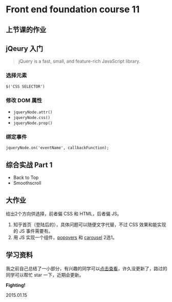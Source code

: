 # Front end foundation course 11

## 上节课的作业

## jQeury 入门

> jQuery is a fast, small, and feature-rich JavaScript library.

### 选择元素

`$('CSS SELECTOR')`

### 修改 DOM 属性

- `jqueryNode.attr()`
- `jqueryNode.css()`
- `jqueryNode.prop()`

### 绑定事件

`jqueryNode.on('eventName', callbackFunction);`

## 综合实战 Part 1

- Back to Top
- Smoothscroll

## 大作业

给出2个方向供选择，前者偏 CSS 和 HTML，后者偏 JS。

1. 知乎首页（登陆后的），具体问题可以随便文字代替，不过 CSS 效果和能实现的 JS 事件需要有。
2. 用 JS 实现一个组件，[popovers](http://getbootstrap.com/javascript/#popovers) 和 [carousel](http://getbootstrap.com/javascript/#carousel) 2选1。

## 学习资料

我之前自己总结了一小部分，有兴趣的同学可以[点击查看](https://github.com/poppinlp/fe-store-house)，许久没更新了，路过的同学可以帮忙 star 一下，近期会更新。

__Fighting\!__

2015.01.15
